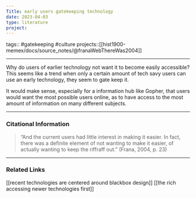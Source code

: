 ```yaml
---
Title: early users gatekeeping technology
date: 2023-04-03
type: literature
project:
---
```

tags:: #gatekeeping #culture
projects::[[hist1900-memex/docs/source_notes/@franaWebThereWas2004]]

---

Why do users of earlier technology not want it to become easily accessible? This seems like a trend when only a certain amount of tech savy users can use an early technology, they seem to gate keep it.

It would make sense, especially for a information hub like Gopher, that users would want the most possible users online, as to have access to the most amount of information on many different subjects.

---
### Citational Information

> “And the current users had little interest in making it easier. In fact, there was a definite element of not wanting to make it easier, of actually wanting to keep the riffraff out.” (Frana, 2004, p. 23) 

---

### Related Links

[[recent technologies are centered around blackbox design]]
[[the rich accessing newer technologies first]]
